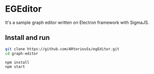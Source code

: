 # EGEditor

It's a sample graph editor written on Electron framework with SigmaJS.

## Install and run

```bash
git clone https://github.com/ARtoriouSs/egEditor.git
cd graph-editor
```
```bash
npm install
npm start
```
